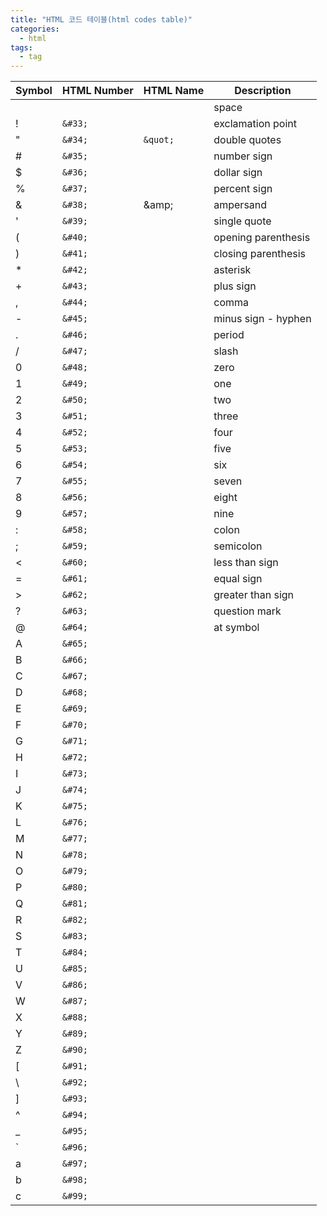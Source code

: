 ```yaml
---
title: "HTML 코드 테이블(html codes table)"
categories:
  - html
tags:
  - tag
---
```


Symbol|HTML Number|HTML Name|Description
---|---|---|---
&#32;|&#32;||space
&#33;|`&#33;`||exclamation point
&#34;|`&#34;`|`&quot;`|double quotes
&#35;|`&#35;`||number sign
&#36;|`&#36;`||dollar sign
&#37;|`&#37;`||percent sign
&#38;|`&#38;`|\&amp;|ampersand
&#39;|`&#39;`||single quote
&#40;|`&#40;`||opening parenthesis
&#41;|`&#41;`||closing parenthesis
&#42;|`&#42;`||asterisk
&#43;|`&#43;`||plus sign
&#44;|`&#44;`||comma
&#45;|`&#45;`||minus sign - hyphen
&#46;|`&#46;`||period
&#47;|`&#47;`||slash
&#48;|`&#48;`||zero
&#49;|`&#49;`||one
&#50;|`&#50;`||two
&#51;|`&#51;`||three
&#52;|`&#52;`||four
&#53;|`&#53;`||five
&#54;|`&#54;`||six
&#55;|`&#55;`||seven
&#56;|`&#56;`||eight
&#57;|`&#57;`||nine
&#58;|`&#58;`||colon
&#59;|`&#59;`||semicolon
&#60;|`&#60;`||less than sign
&#61;|`&#61;`||equal sign
&#62;|`&#62;`||greater than sign
&#63;|`&#63;`||question mark
&#64;|`&#64;`||at symbol
&#65;|`&#65;`||
&#66;|`&#66;`||
&#67;|`&#67;`||
&#68;|`&#68;`||
&#69;|`&#69;`||
&#70;|`&#70;`||
&#71;|`&#71;`||
&#72;|`&#72;`||
&#73;|`&#73;`||
&#74;|`&#74;`||
&#75;|`&#75;`||
&#76;|`&#76;`||
&#77;|`&#77;`||
&#78;|`&#78;`||
&#79;|`&#79;`||
&#80;|`&#80;`||
&#81;|`&#81;`||
&#82;|`&#82;`||
&#83;|`&#83;`||
&#84;|`&#84;`||
&#85;|`&#85;`||
&#86;|`&#86;`||
&#87;|`&#87;`||
&#88;|`&#88;`||
&#89;|`&#89;`||
&#90;|`&#90;`||
&#91;|`&#91;`||
&#92;|`&#92;`||
&#93;|`&#93;`||
&#94;|`&#94;`||
&#95;|`&#95;`||
&#96;|`&#96;`||
&#97;|`&#97;`||
&#98;|`&#98;`||
&#99;|`&#99;`||
